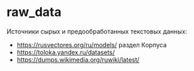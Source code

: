 # raw_data

Источники сырых и предообработанных текстовых данных:

- https://rusvectores.org/ru/models/ раздел Корпуса
- https://toloka.yandex.ru/datasets/
- https://dumps.wikimedia.org/ruwiki/latest/
